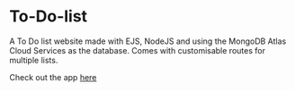 # To-Do-list

A To Do list website made with EJS, NodeJS and using the MongoDB Atlas Cloud Services as the database.
Comes with customisable routes for multiple lists.

Check out the app [here](https://serene-hamlet-22554.herokuapp.com/)
